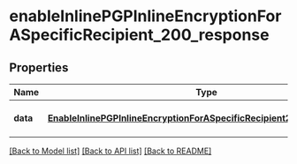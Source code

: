 # enableInlinePGPInlineEncryptionForASpecificRecipient_200_response

## Properties
Name | Type | Description | Notes
------------ | ------------- | ------------- | -------------
**data** | [**EnableInlinePGPInlineEncryptionForASpecificRecipient200ResponseData**](EnableInlinePGPInlineEncryptionForASpecificRecipient200ResponseData.md) |  | [optional] [default to null]

[[Back to Model list]](../README.md#documentation-for-models) [[Back to API list]](../README.md#documentation-for-api-endpoints) [[Back to README]](../README.md)


